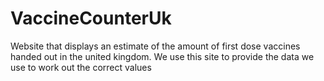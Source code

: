 # VaccineCounterUk
Website that displays an estimate of the amount of first dose vaccines handed out in the united kingdom. We use this site to provide the data we use to work out the correct values
